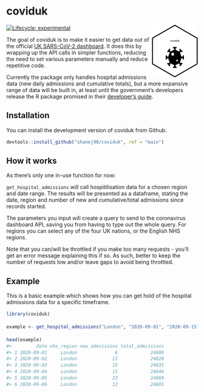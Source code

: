
<!-- README.md is generated from README.Rmd. Please edit that file -->

# coviduk

<!-- badges: start -->

[![Lifecycle:
experimental](https://img.shields.io/badge/lifecycle-experimental-orange.svg)](https://www.tidyverse.org/lifecycle/#experimental)
<img src='man/figures/logo.png' align="right" height="139" />
<!-- badges: end -->

The goal of coviduk is to make it easier to get data out of the official
[UK SARS-CoV-2 dashboard](https://coronavirus.data.gov.uk/). It does
this by wrapping up the API calls in simpler functions, reducing the
need to set various parameters manually and reduce repetitive code.

Currently the package only handles hospital admissions data (new daily
admissions and cumulative totals), but a more expansive range of data
will be built in, at least until the government’s developers release the
R package promised in their [developer’s
guide](https://coronavirus.data.gov.uk/developers-guide).

## Installation

You can install the development version of coviduk from Github.

``` r
devtools::install_github("shanej90/coviduk", ref = "main")
```

## How it works

As there’s only one in-use function for now:

`get_hospital_admissions` will call hospitilisation data for a chosen
region and date range. The results will be presented as a dataframe,
stating the date, region and number of new and cumulative/total
admissions since records started.

The parameters you input will create a query to send to the coronavirus
dashboard API, saving you from having to type out the whole query. For
regions you can select any of the four UK nations, or the English NHS
regions.

Note that you can/will be throttled if you make too many requests -
you’ll get an error message explaining this if so. As such, better to
keep the number of requests low and/or leave gaps to avoid being
throttled.

## Example

This is a basic example which shows how you can get hold of the hospital
admissions data for a specific timeframe.

``` r
library(coviduk)

example <- get_hospital_admissions("London", "2020-09-01", "2020-09-15")

head(example)
#>         date nhs_region new_admissions total_admissions
#> 1 2020-09-01     London              6            24809
#> 2 2020-09-02     London             11            24820
#> 3 2020-09-03     London             15            24835
#> 4 2020-09-04     London             11            24846
#> 5 2020-09-05     London             23            24869
#> 6 2020-09-06     London             12            24881
```
